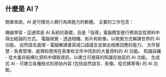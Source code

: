## 什麼是 AI？

簡單來說，AI 是可模仿人類行為與能力的軟體。 主要的工作包含：

機器學習 - 這通常是 AI 系統的基礎，且是「指導」電腦模型進行預測並從資料中得出結論的方式。
電腦視覺 - 透過相機、影片和影像，以視覺方式解譯世界的 AI 功能。
自然語言處理 - 電腦解譯書寫或口語語言並做出相應回應的能力。
文件智慧 - 負責管理、處理和使用在表單和文件中找到的大量資料的 AI 功能。
知識採礦 - 從大量非結構化資料中擷取資訊，以建立可搜尋的知識存放區的 AI 功能。
生成式 AI - 可建立各種格式的原始內容 (包括自然語言、影像、程式碼等等) 的 AI 功能。
